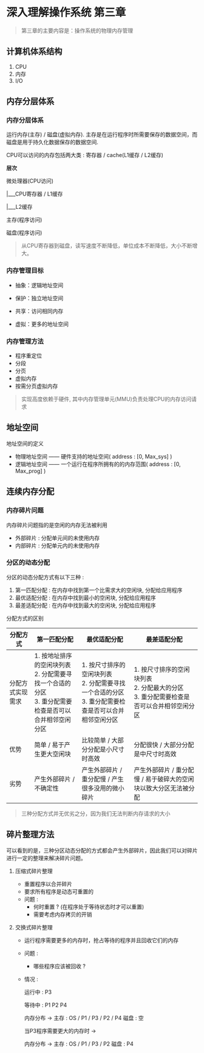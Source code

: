 # 深入理解操作系统 第三章

>   第三章的主要内容是：操作系统的物理内存管理

## 计算机体系结构

1.  CPU
2.  内存
3.  I/O

## 内存分层体系

### 内存分层体系

运行内存(主存) / 磁盘(虚拟内存). 主存是在运行程序时所需要保存的数据空间，而磁盘是用于持久化数据保存的数据空间.

CPU可以访问的内存包括两大类 : 寄存器 / cache(L1缓存 / L2缓存)

**层次**

微处理器(CPU访问)

|___CPU寄存器 / L1缓存

|___L2缓存

主存(程序访问)

磁盘(程序访问)

>   从CPU寄存器到磁盘，读写速度不断降低，单位成本不断降低，大小不断增大。

### 内存管理目标

*   抽象：逻辑地址空间

*   保护：独立地址空间

*   共享：访问相同内存

*   虚拟：更多的地址空间

### 内存管理方法

*   程序重定位
*   分段
*   分页
*   虚拟内存
*   按需分页虚拟内存

>   实现高度依赖于硬件, 其中内存管理单元(MMU)负责处理CPU的内存访问请求

## 地址空间

地址空间的定义

*   物理地址空间 —— 硬件支持的地址空间( address : [0, Max_sys] )
*   逻辑地址空间 —— 一个运行在程序所拥有的的内存范围( address : [0, Max_prog] )

## 连续内存分配

### 内存碎片问题

内存碎片问题指的是空闲的内存无法被利用

*   外部碎片 : 分配单元间的未使用内存
*   内部碎片 : 分配单元内的未使用内存

### 分区的动态分配

分区的动态分配方式有以下三种 :

1.  第一匹配分配 : 在内存中找到第一个比需求大的空闲块, 分配给应用程序
2.  最优适配分配 : 在内存中找到最小的空闲块, 分配给应用程序
3.  最差适配分配 : 在内存中找到最大的空闲块, 分配给应用程序

分配方式的区别

| 分配方式         | 第一匹配分配                                                 | 最优适配分配                                                 | 最差适配分配                                                 |
| ---------------- | ------------------------------------------------------------ | ------------------------------------------------------------ | ------------------------------------------------------------ |
| 分配方式实现需求 | 1. 按地址排序的空闲块列表<br />2. 分配需要寻找一个合适的分区<br />3. 重分配需要检查是否可以合并相邻空闲分区 | 1. 按尺寸排序的空闲块列表<br />2. 分配需要寻找一个合适的分区<br />3. 重分配需要检查是否可以合并相邻空闲分区 | 1. 按尺寸排序的空闲块列表<br />2. 分配最大的分区<br />3. 重分配需要检查是否可以合并相邻空闲分区 |
| 优势             | 简单 / 易于产生更大空闲块                                    | 比较简单 / 大部分分配是小尺寸时高效                          | 分配很快 / 大部分分配是中尺寸时高效                          |
| 劣势             | 产生外部碎片 / 不确定性                                      | 产生外部碎片 / 重分配慢 / 产生很多没用的微小碎片             | 产生外部碎片 / 重分配慢 / 易于破碎大的空闲块以致大分区无法被分配 |

>   三种分配方式并无优劣之分，因为我们无法判断内存请求的大小

## 碎片整理方法

可以看到的是，三种分区动态分配的方式都会产生外部碎片，因此我们可以对碎片进行一定的整理来解决碎片问题。

1.  压缩式碎片整理
    *   重置程序以合并碎片
    *   要求所有程序是动态可重置的
    *   问题 : 
        *   何时重置 ? (在程序处于等待状态时才可以重置)
        *   需要考虑内存拷贝的开销

2.  交换式碎片整理

    *   运行程序需要更多的内存时，抢占等待的程序并且回收它们的内存

    *   问题 :

        *   哪些程序应该被回收 ?

    *   情况 :

        运行中 : P3

        等待中 : P1 P2 P4

        内存分布 -> 主存 : OS / P1 / P3 / P2 / P4 磁盘 : 空

        当P3程序需要更大的内存时 ->

        内存分布 -> 主存 : OS / P1 / P3 / P2         磁盘 : P4



